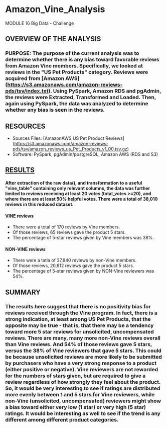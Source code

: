 # Amazon_Vine_Analysis
MODULE 16 Big Data - Challenge

## OVERVIEW OF THE ANALYSIS
### PURPOSE:  The purpose of the current analysis was to determine whether there is any bias toward favorable reviews from Amazon Vine members.  Specifically, we looked at reviews in the "US Pet Products" category.  Reviews were acquired from [Amazon AWS] (https://s3.amazonaws.com/amazon-reviews-pds/tsv/index.txt).  Using PySpark, Amazon RDS and pgAdmin, the reviews were Extracted, Transformed and Loaded.  Then, again using PySpark, the data was analyzed to determine whether any bias is seen in the reviews.

## RESOURCES
  - Sources Files: [AmazonAWS US Pet Product Reviews] (https://s3.amazonaws.com/amazon-reviews-pds/tsv/amazon_reviews_us_Pet_Products_v1_00.tsv.gz) 
  - Software:  PySpark, pgAdmin/postgreSQL, Amazon AWS (RDS and S3)
 

## [RESULTS](Images/Data_Results.png)
#### After extraction of the raw data(), and transformation to a useful "vine_table" containing only relevant columns, the data was further limited to reviews receiving at least 20 votes (total_votes >=20), and where there are at least 50% helpful votes.  There were a total of 38,010 reviews in this reduced dataset.

#### VINE reviews
  - There were a total of 170 reviews by Vine members.
  - Of those reviews, 65 reviews gave the product 5 stars.
  - The percentage of 5-star reviews given by Vine members was 38%.


#### NON-VINE reviews
  - There were a tatla of 37,840 reviews by non-Vine members.
  - Of those reviews, 20,612 reviews gave the product 5 stars.
  - The percentage of 5-star reviews given by NON-Vine reviewers was 54%.


## SUMMARY
### The results here suggest that there is no positivity bias for reviews received through the Vine program.  In fact, there is a strong indication, at least among US Pet Products, that the opposite may be true - that is, that there may be a tendency toward more 5 star reviews for unsolicited, uncompensated reviews.  There are many, many more non-Vine reviews overall than Vine reviews.  And 54% of those reviews gave 5 stars, versus the 38% of Vine reviewers that gave 5 stars.  This could be because unsolicited reviews are more likely to be submitted by purchasers who have a very strong response to a product (either positive or negative).  Vine reviewers are not rewarded for the numbers of stars given, but are required to give a review regardless of how strongly they feel about the product.  So, it would be very interesting to see if ratings are distributed more evenly between 1 and 5 stars for Vine reviewers, while non-Vine (unsolicited, uncompensated) reviewers might show a bias toward either very low (1 star) or very high (5 star) ratings.  It would be interesting as well to see if the trend is any different among different product categories.


